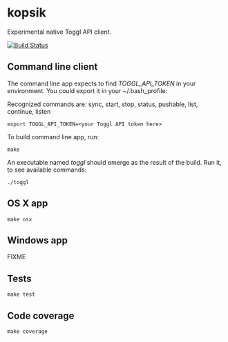 kopsik
======

Experimental native Toggl API client.

[![Build Status](https://travis-ci.org/tanel/kopsik.png)](https://travis-ci.org/tanel/kopsik)

Command line client
-------------------
The command line app expects to find *TOGGL_API_TOKEN* in your environment. You could export it in your ~/.bash_profile:

Recognized commands are: sync, start, stop, status, pushable, list, continue, listen

```
export TOGGL_API_TOKEN=<your Toggl API token here>
```

To build command line app, run:
```
make
```
An executable named *toggl* should emerge as the result of the build. Run it, to see available commands:
```
./toggl
```

OS X app
--------
```
make osx
```

Windows app
-----------
FIXME

Tests
-----
```
make test
```

Code coverage
-------------
```
make coverage
```
